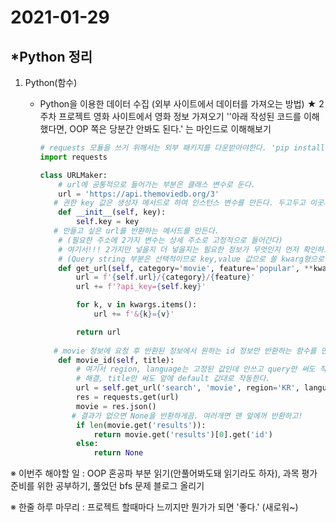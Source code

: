 # 2021-01-29

## *Python 정리

1. Python(함수)

   - Python을 이용한 데이터 수집 (외부 사이트에서 데이터를 가져오는 방법) 
     ★ 2주차 프로젝트 영화 사이트에서 영화 정보 가져오기
         ''아래 작성된 코드를 이해했다면, OOP 쪽은 당분간 안봐도 된다.'  는 마인드로 이해해보기

     ```python
     # requests 모듈을 쓰기 위해서는 외부 패키지를 다운받아야한다. 'pip install requests' in terminal
     import requests
     
     class URLMaker:    
         # url에 공통적으로 들어가는 부분은 클래스 변수로 둔다.
         url = 'https://api.themoviedb.org/3'
     	# 권한 key 값은 생성자 메서드로 하여 인스턴스 변수를 만든다. 두고두고 이곳저곳 써야하기 때문에
         def __init__(self, key):
             self.key = key
     	# 만들고 싶은 url를 반환하는 메서드를 만든다. 
         # (필요한 주소에 2가지 변수는 상세 주소로 고정적으로 들어간다)
         # 여기서!!! 2가지만 넣을지 더 넣을지는 필요한 정보가 무엇인지 먼저 확인하고 만들어야한다.
         # (Query string 부분은 선택적이므로 key,value 값으로 쓸 kwarg형으로 추가해준다.)
         def get_url(self, category='movie', feature='popular', **kwargs):
             url = f'{self.url}/{category}/{feature}'
             url += f'?api_key={self.key}'
     
             for k, v in kwargs.items():
                 url += f'&{k}={v}'
     
             return url
             
     	# movie 정보에 요청 후 반환된 정보에서 원하는 id 정보만 반환하는 함수를 만든다.
         def movie_id(self, title):
             # 여기서 region, language는 고정된 값인데 안쓰고 query만 써도 작동할까? 뒤에서 해보자.
             # 해결, title만 써도 앞에 default 값대로 작동한다.
             url = self.get_url('search', 'movie', region='KR', language='ko', query=title)
             res = requests.get(url)
             movie = res.json()
     		# 결과가 없으면 None을 반환하게끔. 여러개면 맨 앞에꺼 반환하고!
             if len(movie.get('results')):
                 return movie.get('results')[0].get('id')
             else:
                 return None
     
     ```

     

※ 이번주 해야할 일
:  OOP 혼공파 부분 읽기(안풀어봐도돼 읽기라도 하자), 과목 평가 준비를 위한 공부하기, 풀었던 bfs 문제 블로그 올리기

※ 한줄 하루 마무리
: 프로젝트 할때마다 느끼지만 뭔가가 되면 '좋다.' (새로워~)





